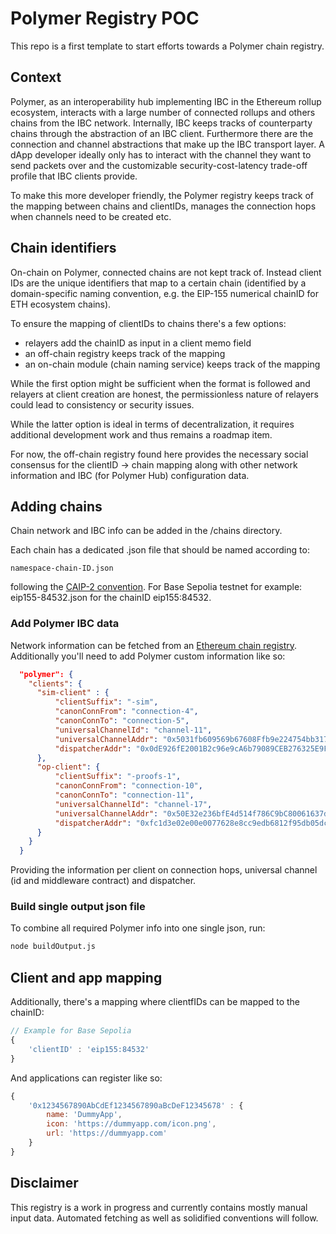 # Polymer Registry POC

This repo is a first template to start efforts towards a Polymer chain registry.

## Context

Polymer, as an interoperability hub implementing IBC in the Ethereum rollup ecosystem, interacts with a large number of connected rollups and others chains from the IBC network. Internally, IBC keeps tracks of counterparty chains through the abstraction of an IBC client. Furthermore there are the connection and channel abstractions that make up the IBC transport layer. A dApp developer ideally only has to interact with the channel they want to send packets over and the customizable security-cost-latency trade-off profile that IBC clients provide.

To make this more developer friendly, the Polymer registry keeps track of the mapping between chains and clientIDs, manages the connection hops when channels need to be created etc.

## Chain identifiers

On-chain on Polymer, connected chains are not kept track of. Instead client IDs are the unique identifiers that map to a certain chain (identified by a domain-specific naming convention, e.g. the EIP-155 numerical chainID for ETH ecosystem chains).

To ensure the mapping of clientIDs to chains there's a few options:

- relayers add the chainID as input in a client memo field
- an off-chain registry keeps track of the mapping
- an on-chain module (chain naming service) keeps track of the mapping

While the first option might be sufficient when the format is followed and relayers at client creation are honest, the permissionless nature of relayers could lead to consistency or security issues.

While the latter option is ideal in terms of decentralization, it requires additional development work and thus remains a roadmap item.

For now, the off-chain registry found here provides the necessary social consensus for the clientID -> chain mapping along with other network information and IBC (for Polymer Hub) configuration data.

## Adding chains

Chain network and IBC info can be added in the /chains directory.

Each chain has a dedicated .json file that should be named according to:

`namespace-chain-ID.json`

following the [CAIP-2 convention](https://chainagnostic.org/CAIPs/caip-2). For Base Sepolia testnet for example: eip155-84532.json for the chainID eip155:84532.

### Add Polymer IBC data

Network information can be fetched from an [Ethereum chain registry](https://github.com/ethereum-lists/chains/tree/master/_data/chains). Additionally you'll need to add Polymer custom information like so:

```json
  "polymer": {
    "clients": {
      "sim-client" : {
          "clientSuffix": "-sim",
          "canonConnFrom": "connection-4",
          "canonConnTo": "connection-5",
          "universalChannelId": "channel-11",
          "universalChannelAddr": "0x5031fb609569b67608Ffb9e224754bb317f174cD",
          "dispatcherAddr": "0x0dE926fE2001B2c96e9cA6b79089CEB276325E9F"
      },
      "op-client": {
          "clientSuffix": "-proofs-1",
          "canonConnFrom": "connection-10",
          "canonConnTo": "connection-11",
          "universalChannelId": "channel-17",
          "universalChannelAddr": "0x50E32e236bfE4d514f786C9bC80061637dd5AF98",
          "dispatcherAddr": "0xfc1d3e02e00e0077628e8cc9edb6812f95db05dc"
      }
    }
  }
  ```
Providing the information per client on connection hops, universal channel (id and middleware contract) and dispatcher.

### Build single output json file

To combine all required Polymer info into one single json, run:

```sh
node buildOutput.js
```

## Client and app mapping

Additionally, there's a mapping where clientfIDs can be mapped to the chainID:
```js
// Example for Base Sepolia
{
    'clientID' : 'eip155:84532'
}
```

And applications can register like so:
```js
{
    '0x1234567890AbCdEf1234567890aBcDeF12345678' : {
        name: 'DummyApp',
        icon: 'https://dummyapp.com/icon.png',
        url: 'https://dummyapp.com'
    }
}
```

## Disclaimer

This registry is a work in progress and currently contains mostly manual input data. Automated fetching as well as solidified conventions will follow.


